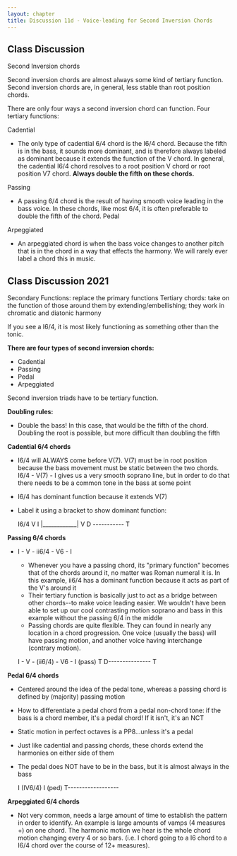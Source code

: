 ```yaml
---
layout: chapter
title: Discussion 11d - Voice-leading for Second Inversion Chords
---
```


## Class Discussion 

Second Inversion chords

Second inversion chords are almost always some kind of tertiary function. Second inversion chords are, in general, less stable than root position chords.

There are only four ways a second inversion chord can function. Four tertiary functions:

Cadential

- The only type of cadential 6/4 chord is the I6/4 chord. Because the fifth is in the bass, it sounds more dominant, and is therefore always labeled as dominant because it extends the function of the V chord. In general, the cadential I6/4 chord resolves to a root position V chord or root position V7 chord. **Always double the fifth on these chords.**

Passing

 - A passing 6/4 chord is the result of having smooth voice leading in the bass voice. In these chords, like most 6/4, it is often preferable to double the fifth of the chord.
Pedal

Arpeggiated

- An arpeggiated chord is when the bass voice changes to another pitch that is in the chord in a way that effects the harmony. We will rarely ever label a chord this in music.

## Class Discussion 2021

Secondary Functions: replace the primary functions
Tertiary chords: take on the function of those around them by extending/embellishing; they work in chromatic and diatonic harmony

If you see a I6/4, it is most likely functioning as something other than the tonic.

**There are four types of second inversion chords:**
- Cadential
- Passing
- Pedal
- Arpeggiated

Second inversion triads have to be tertiary function.

**Doubling rules:**
- Double the bass! In this case, that would be the fifth of the chord. Doubling the root is possible, but more difficult than doubling the fifth

**Cadential 6/4 chords**
- I6/4 will ALWAYS come before V(7). V(7) must be in root position because the bass movement must be static between the two chords. I6/4 - V(7) - I gives us a very smooth soprano line, but in order to do that there needs to be a common tone in the bass at some point
- I6/4 has dominant function because it extends V(7)
- Label it using a bracket to show dominant function:
  
    I6/4    V       I
  |____________|
         V
   D -----------    T      

**Passing 6/4 chords**
- I - V - ii6/4 - V6 - I
  - Whenever you have a passing chord, its "primary function" becomes that of the chords around it, no matter was Roman numeral it is. In this example, ii6/4 has a dominant function because it acts as part of the V's around it
  - Their tertiary function is basically just to act as a bridge between other chords--to make voice leading easier. We wouldn't have been able to set up our cool contrasting motion soprano and bass in this example without the passing 6/4 in the middle
  - Passing chords are quite flexible. They can found in nearly any location in a chord progression. One voice (usually the bass) will have passing motion, and another voice having interchange (contrary motion).
  
  I - V - (ii6/4) - V6 - I
           (pass)
  T   D---------------   T
  
**Pedal 6/4 chords**
- Centered around the idea of the pedal tone, whereas a passing chord is defined by (majority) passing motion
- How to differentiate a pedal chord from a pedal non-chord tone: if the bass is a chord member, it's a pedal chord! If it isn't, it's an NCT
- Static motion in perfect octaves is a PP8...unless it's a pedal
- Just like cadential and passing chords, these chords extend the harmonies on either side of them
- The pedal does NOT have to be in the bass, but it is almost always in the bass

  I    (IV6/4)    I
        (ped)
  T------------------       
  
 **Arpeggiated 6/4 chords**
 - Not very common, needs a large amount of time to establish the pattern in order to identify. An example is large amounts of vamps (4 measures +) on one chord. The harmonic motion we hear is the whole chord motion changing every 4 or so bars. (i.e. I chord going to a I6 chord to a I6/4 chord over the course of 12+ measures).
